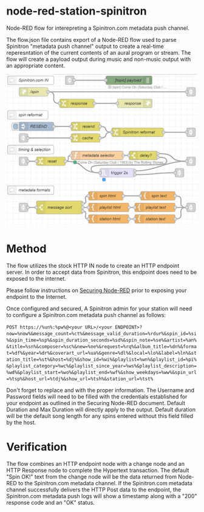 # node-red-station-spinitron
  Node-RED flow for interepreting a Spinitron.com metadata push channel.

  The flow.json file contains export of a Node-RED flow used to parse Spinitron "metadata push channel" output to create a real-time reperesntation of the current contents of an aural program or stream.  The flow will create a payload output during music and non-music output with an appropriate content.
  
  ![flow screenshot](./flow-screenshot.jpg)


# Method
  The flow utilizes the stock HTTP IN node to create an HTTP endpoint server.  In order to accept data from Spinitron, this endpoint does need to be exposed to the internet.  

  Please follow instructions on [Securing Node-RED](https://nodered.org/docs/user-guide/runtime/securing-node-red) prior to exposing your endpoint to the Internet. 

  Once configured and secured, A Spinitron admin for your station will need to configure a Spinitron.com metadata push channel as follows:

  `POST https://%un%:%pw%@<your URL>/<your ENDPOINT>?now=%now%&message_count=%ct%&message_valid_duration=%rdur%&spin_id=%si%&spin_time=%sp%&spin_duration_seconds=%sd%&spin_note=%se%&artist=%an%&title=%sn%&composer=%sc%&new=%ne%&request=%rq%&album_title=%dn%&format=%df%&year=%dr%&coverart_url=%ua%&genre=%dl%&local=%lo%&label=%ln%&station_title=%st%&host=%dj%&show_id=%wi%&playlist=%wn%&playlist_id=%pi%&playlist_category=%wc%&playlist_since_year=%ws%&playlist_description=%wd%&playlist_start=%wo%&playlist_end=%wf%&show_weekdays=%ww%&spin_url=%tsp%&host_url=%tdj%&show_url=%tsh%&station_url=%tst%`

  Don't forget to replace <your URL> and <your ENDPOINT> with the proper information.  The Username and Password fields will need to be filled with the credentials established for your endpoint as outlined in the Securing Node-RED document.  Default Duration and Max Duration will directly apply to the output. Default duration will be the default song length for any spins entered without this field filled by the host.

# Verification
  The flow combines an HTTP endpoint node with a change node and an HTTP Response node to complete the Hypertext transaction. The default "Spin OK!" text from the change node will be the data returned from Node-RED to the Spinitron.com metadata channel.  If the Spinitron.com metadata channel successfully delivers the HTTP Post data to the endpoint, the Spinitron.com metadata push logs will show a timestamp along with a "200" response code and an "OK" status.
  
  
